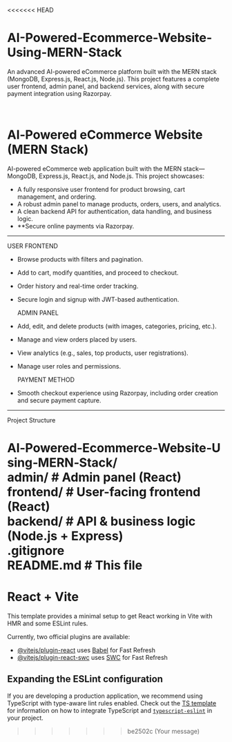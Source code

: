 <<<<<<< HEAD
# AI-Powered-Ecommerce-Website-Using-MERN-Stack
An advanced AI-powered eCommerce platform built with the MERN stack (MongoDB, Express.js, React.js, Node.js). This project features a complete user frontend, admin panel, and backend services, along with secure payment integration using Razorpay.

<br>

# AI‑Powered eCommerce Website (MERN Stack)

AI-powered eCommerce web application built with the MERN stack—MongoDB, Express.js, React.js, and Node.js. This project showcases:

- A fully responsive user frontend for product browsing, cart management, and ordering.
- A robust admin panel to manage products, orders, users, and analytics.
- A clean backend API for authentication, data handling, and business logic.
- **Secure online payments via Razorpay.

---

  USER FRONTEND
- Browse products with filters and pagination.
- Add to cart, modify quantities, and proceed to checkout.
- Order history and real-time order tracking.
- Secure login and signup with JWT-based authentication.

  ADMIN PANEL
- Add, edit, and delete products (with images, categories, pricing, etc.).
- Manage and view orders placed by users.
- View analytics (e.g., sales, top products, user registrations).
- Manage user roles and permissions.

  PAYMENT METHOD
- Smooth checkout experience using Razorpay, including order creation and secure payment capture.

---

  Project Structure


AI‑Powered‑Ecommerce‑Website‑Using‑MERN‑Stack/
<br>
 admin/          # Admin panel (React)
 <br>
 frontend/       # User-facing frontend (React)
 <br>
 backend/        # API & business logic (Node.js + Express)
 <br>
 .gitignore
 <br>
 README.md       # This file
=======
# React + Vite

This template provides a minimal setup to get React working in Vite with HMR and some ESLint rules.

Currently, two official plugins are available:

- [@vitejs/plugin-react](https://github.com/vitejs/vite-plugin-react/blob/main/packages/plugin-react) uses [Babel](https://babeljs.io/) for Fast Refresh
- [@vitejs/plugin-react-swc](https://github.com/vitejs/vite-plugin-react/blob/main/packages/plugin-react-swc) uses [SWC](https://swc.rs/) for Fast Refresh

## Expanding the ESLint configuration

If you are developing a production application, we recommend using TypeScript with type-aware lint rules enabled. Check out the [TS template](https://github.com/vitejs/vite/tree/main/packages/create-vite/template-react-ts) for information on how to integrate TypeScript and [`typescript-eslint`](https://typescript-eslint.io) in your project.
>>>>>>> be2502c (Your message)

